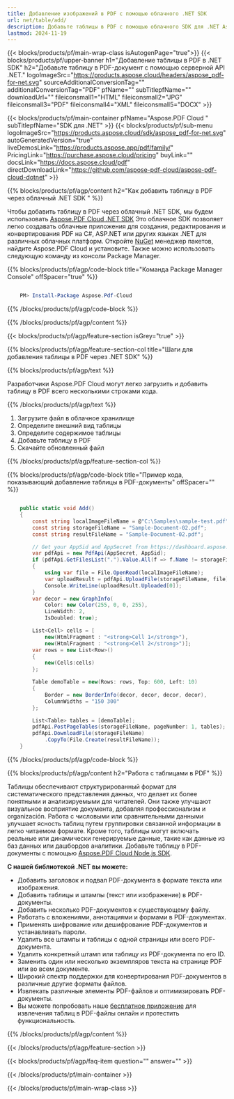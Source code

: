 ```yaml
---
title: Добавление изображений в PDF с помощью облачного .NET SDK
url: net/table/add/
description: Добавьте таблицы в PDF с помощью облачного SDK для .NET Aspose.PDF. Динамически создавайте структурированные макеты в документах.
lastmod: 2024-11-19
---
```


{{< blocks/products/pf/main-wrap-class isAutogenPage="true">}}
{{< blocks/products/pf/upper-banner h1="Добавление таблицы в PDF в .NET SDK" h2="Добавьте таблицу в PDF-документ с помощью серверной API .NET." logoImageSrc="https://products.aspose.cloud/headers/aspose_pdf-for-net.svg" sourceAdditionalConversionTag="" additionalConversionTag="PDF" pfName="" subTitlepfName="" downloadUrl="" fileiconsmall1="HTML" fileiconsmall2="JPG" fileiconsmall3="PDF" fileiconsmall4="XML" fileiconsmall5="DOCX" >}}

{{< blocks/products/pf/main-container pfName="Aspose.PDF Cloud " subTitlepfName="SDK для .NET" >}}
{{< blocks/products/pf/sub-menu logoImageSrc="https://products.aspose.cloud/sdk/aspose_pdf-for-net.svg"
autoGeneratedVersion="true"
liveDemosLink="https://products.aspose.app/pdf/family/" PricingLink="https://purchase.aspose.cloud/pricing" buyLink="" docsLink="https://docs.aspose.cloud/pdf"  directDownloadLink="https://github.com/aspose-pdf-cloud/aspose-pdf-cloud-dotnet" >}}

{{% blocks/products/pf/agp/content h2="Как добавить таблицу в PDF через облачный .NET SDK " %}}

Чтобы добавить таблицу в PDF через облачный .NET SDK, мы будем использовать
[Aspose.PDF Cloud .NET SDK](https://products.aspose.cloud/pdf/net/)
Это облачное SDK позволяет легко создавать облачные приложения для создания, редактирования и конвертирования PDF на C#, ASP.NET или других языках .NET для различных облачных платформ. Откройте
[NuGet](https://www.nuget.org/packages/Aspose.Pdf-Cloud)
менеджер пакетов, найдите
Aspose.PDF Cloud
и установите. Также можно использовать следующую команду из консоли Package Manager.

{{% blocks/products/pf/agp/code-block title="Команда Package Manager Console" offSpacer="true" %}}

```powershell

    PM> Install-Package Aspose.Pdf-Cloud

```

{{% /blocks/products/pf/agp/code-block %}}

{{% /blocks/products/pf/agp/content %}}

{{< blocks/products/pf/agp/feature-section isGrey="true" >}}

{{% blocks/products/pf/agp/feature-section-col title="Шаги для добавления таблицы в PDF через .NET SDK" %}}

{{% blocks/products/pf/agp/text %}}

Разработчики Aspose.PDF Cloud могут легко загрузить и добавить таблицу в PDF всего несколькими строками кода.

{{% /blocks/products/pf/agp/text %}}

1. Загрузите файл в облачное хранилище
2. Определите внешний вид таблицы
3. Определите содержимое таблицы
4. Добавьте таблицу в PDF
5. Скачайте обновленный файл

{{% /blocks/products/pf/agp/feature-section-col %}}

{{% blocks/products/pf/agp/code-block title="Пример кода, показывающий добавление таблицы в PDF-документы" offSpacer="" %}}

```cs

    public static void Add()
    {
        const string localImageFileName = @"C:\Samples\sample-test.pdf";
        const string storageFileName = "Sample-Document-02.pdf";
        const string resultFileName = "Sample-Document-02.pdf";

        // Get your AppSid and AppSecret from https://dashboard.aspose.cloud (free registration required).
        var pdfApi = new PdfApi(AppSecret, AppSid);
        if (pdfApi.GetFilesList(".").Value.All(f => f.Name != storageFileName))
        {
            using var file = File.OpenRead(localImageFileName);
            var uploadResult = pdfApi.UploadFile(storageFileName, file);
            Console.WriteLine(uploadResult.Uploaded[0]);
        }
        var decor = new GraphInfo(
            Color: new Color(255, 0, 0, 255),
            LineWidth: 2,
            IsDoubled: true);

        List<Cell> cells = [
            new(HtmlFragment : "<strong>Cell 1</strong>"),
            new(HtmlFragment : "<strong>Cell 2</strong>")];
        var rows = new List<Row>()
        {
            new(Cells:cells)
        };

        Table demoTable = new(Rows: rows, Top: 600, Left: 10)
        {
            Border = new BorderInfo(decor, decor, decor, decor),
            ColumnWidths = "150 300"
        };

        List<Table> tables = [demoTable];
        pdfApi.PostPageTables(storageFileName, pageNumber: 1, tables);
        pdfApi.DownloadFile(storageFileName)
            .CopyTo(File.Create(resultFileName));
    }
```

{{% /blocks/products/pf/agp/code-block %}}

{{% blocks/products/pf/agp/content h2="Работа с таблицами в PDF" %}}

Таблицы обеспечивают структурированный формат для систематического представления данных, что делает их более понятными и анализируемыми для читателей. Они также улучшают визуальное восприятие документа, добавляя профессионализм и organización. Работа с числовыми или сравнительными данными улучшает ясность таблиц путем группировки связанной информации в легко читаемом формате. Кроме того, таблицы могут включать реальные или динамически генерируемые данные, такие как данные из баз данных или дашбордов аналитики.
Добавьте таблицу в PDF-документы с помощью [Aspose.PDF Cloud Node.js SDK](https://products.aspose.cloud/pdf/net/).

**С нашей библиотекой .NET вы можете:**

+ Добавить заголовок и подвал PDF-документа в формате текста или изображения.
+ Добавить таблицы и штампы (текст или изображение) в PDF-документы.
+ Добавить несколько PDF-документов к существующему файлу.
+ Работать с вложениями, аннотациями и формами в PDF-документах.
+ Применять шифрование или дешифрование PDF-документов и устанавливать пароли.
+ Удалить все штампы и таблицы с одной страницы или всего PDF-документа.
+ Удалить конкретный штамп или таблицу из PDF-документа по его ID.
+ Заменить один или несколько экземпляров текста на странице PDF или во всем документе.
+ Широкий спектр поддержки для конвертирования PDF-документов в различные другие форматы файлов.
+ Извлекать различные элементы PDF-файлов и оптимизировать PDF-документы.
+ Вы можете попробовать наше [бесплатное приложение](https://products.aspose.app/pdf/table-extraction) для извлечения таблиц в PDF-файлы онлайн и протестить функциональность.

{{% /blocks/products/pf/agp/content %}}

{{< /blocks/products/pf/agp/feature-section >}}

{{< blocks/products/pf/agp/faq-item question="" answer="" >}}

{{< /blocks/products/pf/main-container >}}

{{< /blocks/products/pf/main-wrap-class >}}

